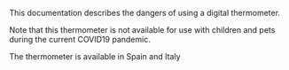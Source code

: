 This documentation describes the dangers of using a digital thermometer.

Note that this thermometer is not available for use with children and pets during the current COVID19 pandemic.

The thermometer is available in Spain and Italy

